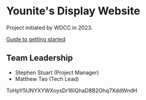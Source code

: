 # Younite's Display Website

Project initiated by WDCC in 2023.

[Guide to getting started](https://drive.google.com/file/d/17aVWCT-alB2iuaeKjuLV3gN6rzv407Ox/view?usp=sharing)

## Team Leadership

- Stephen Stuart (Project Manager)
- Matthew Tao (Tech Lead)

ToHpY5UNYXYWXoysDr16IQhaD8B2Ohq7XddWndH
